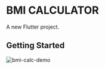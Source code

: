 # BMI CALCULATOR

A new Flutter project.

## Getting Started


![bmi-calc-demo](https://github.com/user-attachments/assets/165a4eec-a35a-4a5f-87b7-4034a77560a4)
